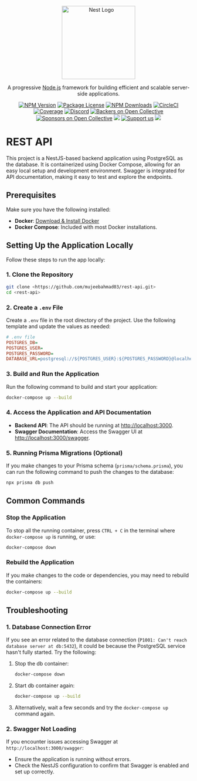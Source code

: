 <p align="center">
  <a href="http://nestjs.com/" target="blank"><img src="https://nestjs.com/img/logo-small.svg" width="200" alt="Nest Logo" /></a>
</p>

[circleci-image]: https://img.shields.io/circleci/build/github/nestjs/nest/master?token=abc123def456
[circleci-url]: https://circleci.com/gh/nestjs/nest

  <p align="center">A progressive <a href="http://nodejs.org" target="_blank">Node.js</a> framework for building efficient and scalable server-side applications.</p>
    <p align="center">
<a href="https://www.npmjs.com/~nestjscore" target="_blank"><img src="https://img.shields.io/npm/v/@nestjs/core.svg" alt="NPM Version" /></a>
<a href="https://www.npmjs.com/~nestjscore" target="_blank"><img src="https://img.shields.io/npm/l/@nestjs/core.svg" alt="Package License" /></a>
<a href="https://www.npmjs.com/~nestjscore" target="_blank"><img src="https://img.shields.io/npm/dm/@nestjs/common.svg" alt="NPM Downloads" /></a>
<a href="https://circleci.com/gh/nestjs/nest" target="_blank"><img src="https://img.shields.io/circleci/build/github/nestjs/nest/master" alt="CircleCI" /></a>
<a href="https://coveralls.io/github/nestjs/nest?branch=master" target="_blank"><img src="https://coveralls.io/repos/github/nestjs/nest/badge.svg?branch=master#9" alt="Coverage" /></a>
<a href="https://discord.gg/G7Qnnhy" target="_blank"><img src="https://img.shields.io/badge/discord-online-brightgreen.svg" alt="Discord"/></a>
<a href="https://opencollective.com/nest#backer" target="_blank"><img src="https://opencollective.com/nest/backers/badge.svg" alt="Backers on Open Collective" /></a>
<a href="https://opencollective.com/nest#sponsor" target="_blank"><img src="https://opencollective.com/nest/sponsors/badge.svg" alt="Sponsors on Open Collective" /></a>
  <a href="https://paypal.me/kamilmysliwiec" target="_blank"><img src="https://img.shields.io/badge/Donate-PayPal-ff3f59.svg"/></a>
    <a href="https://opencollective.com/nest#sponsor"  target="_blank"><img src="https://img.shields.io/badge/Support%20us-Open%20Collective-41B883.svg" alt="Support us"></a>
  <a href="https://twitter.com/nestframework" target="_blank"><img src="https://img.shields.io/twitter/follow/nestframework.svg?style=social&label=Follow"></a>
</p>
  <!--[![Backers on Open Collective](https://opencollective.com/nest/backers/badge.svg)](https://opencollective.com/nest#backer)
  [![Sponsors on Open Collective](https://opencollective.com/nest/sponsors/badge.svg)](https://opencollective.com/nest#sponsor)-->

# REST API

This project is a NestJS-based backend application using PostgreSQL as the database. It is containerized using Docker Compose, allowing for an easy local setup and development environment. Swagger is integrated for API documentation, making it easy to test and explore the endpoints.

## Prerequisites

Make sure you have the following installed:

- **Docker**: [Download & Install Docker](https://docs.docker.com/get-docker/)
- **Docker Compose**: Included with most Docker installations.

## Setting Up the Application Locally

Follow these steps to run the app locally:

### 1. Clone the Repository

```bash
git clone <https://github.com/mujeebahmad03/rest-api.git>
cd <rest-api>
```

### 2. Create a `.env` File

Create a `.env` file in the root directory of the project. Use the following template and update the values as needed:

```ini
# .env file
POSTGRES_DB=
POSTGRES_USER=
POSTGRES_PASSWORD=
DATABASE_URL=postgresql://${POSTGRES_USER}:${POSTGRES_PASSWORD}@localhost:5434/${POSTGRES_DB}?schema=public
```

### 3. Build and Run the Application

Run the following command to build and start your application:

```bash
docker-compose up --build
```

### 4. Access the Application and API Documentation

- **Backend API**: The API should be running at [http://localhost:3000](http://localhost:3000).
- **Swagger Documentation**: Access the Swagger UI at [http://localhost:3000/swagger](http://localhost:3000/swagger).

### 5. Running Prisma Migrations (Optional)

If you make changes to your Prisma schema (`prisma/schema.prisma`), you can run the following command to push the changes to the database:

```bash
npx prisma db push
```

## Common Commands

### Stop the Application

To stop all the running container, press `CTRL + C` in the terminal where `docker-compose up` is running, or use:

```bash
docker-compose down
```

### Rebuild the Application

If you make changes to the code or dependencies, you may need to rebuild the containers:

```bash
docker-compose up --build
```

## Troubleshooting

### 1. **Database Connection Error**

If you see an error related to the database connection (`P1001: Can't reach database server at db:5432`), it could be because the PostgreSQL service hasn't fully started. Try the following:

1. Stop the db container:

    ```bash
    docker-compose down
    ```

2. Start db container again:

    ```bash
    docker-compose up --build
    ```

3. Alternatively, wait a few seconds and try the `docker-compose up` command again.

### 2. **Swagger Not Loading**

If you encounter issues accessing Swagger at `http://localhost:3000/swagger`:

- Ensure the application is running without errors.
- Check the NestJS configuration to confirm that Swagger is enabled and set up correctly.
